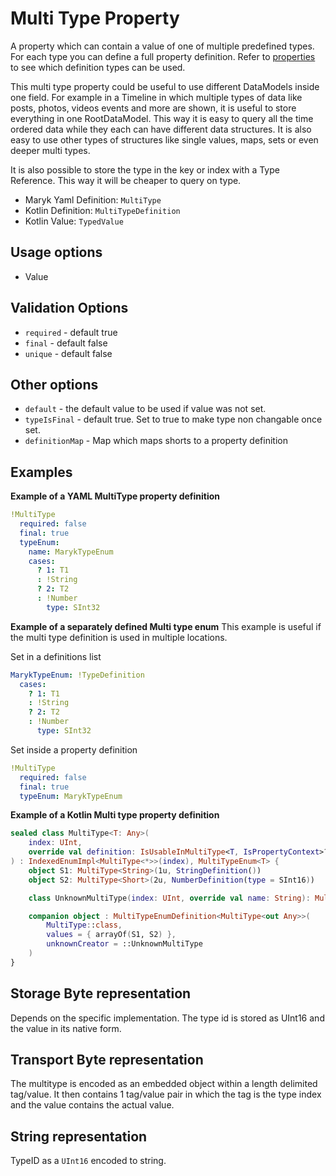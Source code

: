 # Multi Type Property
A property which can contain a value of one of multiple predefined types. For each type you can 
define a full property definition. Refer to [properties](../properties.md) to see which definition
types can be used.

This multi type property could be useful to use different DataModels inside one field. 
For example in a Timeline in which multiple types of data like posts, photos, videos
events and more are shown, it is useful to store everything in one RootDataModel. This way it 
is easy to query all the time ordered data while they each can have different data structures. 
It is also easy to use other types of structures like single values, maps, sets or even deeper 
multi types.

It is also possible to store the type in the key or index with a Type Reference. This way it will be
cheaper to query on type.

- Maryk Yaml Definition: `MultiType`
- Kotlin Definition: `MultiTypeDefinition`
- Kotlin Value: `TypedValue`

## Usage options
- Value

## Validation Options
- `required` - default true
- `final` - default false
- `unique` - default false

## Other options
- `default` - the default value to be used if value was not set.
- `typeIsFinal` - default true. Set to true to make type non changable once set.
- `definitionMap` - Map which maps shorts to a property definition

## Examples

**Example of a YAML MultiType property definition**
```yaml
!MultiType
  required: false
  final: true
  typeEnum:
    name: MarykTypeEnum
    cases:
      ? 1: T1
      : !String
      ? 2: T2
      : !Number
        type: SInt32
```

**Example of a separately defined Multi type enum**
This example is useful if the multi type definition is used in multiple locations.

Set in a definitions list
```yaml
MarykTypeEnum: !TypeDefinition
  cases:
    ? 1: T1
    : !String
    ? 2: T2
    : !Number
      type: SInt32
```

Set inside a property definition
```yaml
!MultiType
  required: false
  final: true
  typeEnum: MarykTypeEnum
```

**Example of a Kotlin Multi type property definition**
```kotlin
sealed class MultiType<T: Any>(
    index: UInt,
    override val definition: IsUsableInMultiType<T, IsPropertyContext>?
) : IndexedEnumImpl<MultiType<*>>(index), MultiTypeEnum<T> {
    object S1: MultiType<String>(1u, StringDefinition())
    object S2: MultiType<Short>(2u, NumberDefinition(type = SInt16))

    class UnknownMultiType(index: UInt, override val name: String): MultiType<Any>(index, null)

    companion object : MultiTypeEnumDefinition<MultiType<out Any>>(
        MultiType::class,
        values = { arrayOf(S1, S2) },
        unknownCreator = ::UnknownMultiType
    )
}
```

## Storage Byte representation
Depends on the specific implementation. The type id is stored as UInt16 and the value in its
native form.

## Transport Byte representation
The multitype is encoded as an embedded object within a length delimited tag/value. It then 
contains 1 tag/value pair in which the tag is the type index and the value contains the actual value. 

## String representation
TypeID as a `UInt16` encoded to string.
